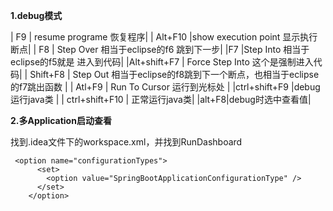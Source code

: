 **1.debug模式**

| F9 | resume programe 恢复程序|
| Alt+F10 |show execution point 显示执行断点|
| F8 | Step Over 相当于eclipse的f6 跳到下一步|
|F7  |Step Into 相当于eclipse的f5就是  进入到代码|
|Alt+shift+F7  | Force Step Into 这个是强制进入代码|
| Shift+F8  | Step Out  相当于eclipse的f8跳到下一个断点，也相当于eclipse的f7跳出函数 |
| Atl+F9 | Run To Cursor 运行到光标处 |
|ctrl+shift+F9  |debug运行java类  |
| ctrl+shift+F10 | 正常运行java类|
|alt+F8|debug时选中查看值|
            

**2.多Application启动查看**

找到.idea文件下的workspace.xml，并找到RunDashboard

```
 <option name="configurationTypes">
      <set>
        <option value="SpringBootApplicationConfigurationType" />
      </set>
    </option>
```



